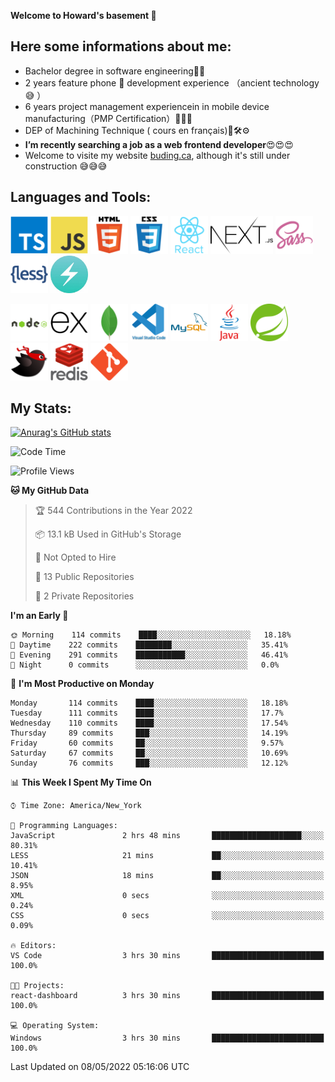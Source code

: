 **Welcome to Howard's basement  👋**
<!--
**howardding2000/howardding2000** is a ✨ _special_ ✨ repository because its `README.md` (this file) appears on your GitHub profile.

Here are some ideas to get you started: -->

**Here some informations about me:**  
---
- Bachelor degree in software engineering:man_student:
- 2 years feature phone :iphone: development experience （ancient technology :sweat_smile:	）
- 6 years project management experiencein in mobile device manufacturing（PMP Certification）:briefcase::necktie::pencil:
- DEP of Machining Technique ( cours en français):toolbox::hammer_and_wrench::gear:
- __I’m recently searching a job as a web frontend developer__:heart_eyes::heart_eyes::heart_eyes:
- Welcome to visite my website <a href="https://www.buding.ca">buding.ca</a>, although it's still under construction :sweat_smile::sweat_smile::sweat_smile:
<!-- __I’m currently coding with Reactjs, TypeScript, Nextjs, Chakra UI__ :computer::computer_mouse::muscle:-->
**Languages and Tools:**  
---

<a href="#"><img height="60" src="./assets/icons/typescript.svg" alt="TypeScript"></a>
<a href="#"><img height="60" src="./assets/icons/javascript.svg" alt="JavaScript"></a>
<a href="#"><img height="60" src="./assets/icons/html5.svg" alt="html5"></a>
<a href="#"><img height="60" src="./assets/icons/css3.svg" alt="CSS3"></a>
<a href="#"><img height="60" src="./assets/icons/react.svg" alt="React"></a>
<a href="#"><img height="60" src="./assets/icons/nextjs.svg" alt="Nextjs"></a>
<a href="#"><img height="60" src="./assets/icons/sass.svg" alt="SASS"></a>
<a href="#"><img height="60" src="./assets/icons/less.svg" alt="LESS"></a>
<a href="#"><img height="60" src="./assets/icons/logo-chakra-400x400.jpg" alt="Chakra UI"></a>
<!--<a href="#"><img height="60" src="./assets/icons/bootstrap.svg" alt="Bootstrap"></a>-->
<a href="#"><img height="60" src="./assets/icons/nodejs.svg" alt="nodejs"></a>
<a href="#"><img height="60" src="./assets/icons/express.svg" alt="express"></a>
<a href="#"><img height="60" src="./assets/icons/mongodb.svg" alt="mongodb"></a>
<a href="#"><img height="60" src="./assets/icons/vscode.svg" alt="vscode"></a>
<a href="#"><img height="60" src="./assets/icons/mysql.svg" alt="MySQL"></a>
<a href="#"><img height="60" src="./assets/icons/java.svg" alt="JAVA"></a>
<a href="#"><img height="60" src="./assets/icons/spring.svg" alt="SpringBoot 2"></a>
<a href="#"><img height="60" src="./assets/icons/mybatis.svg" alt="MyBatis"></a>
<a href="#"><img height="60" src="./assets/icons/redis.svg" alt="Redis"></a>
<a href="#"><img height="60" src="./assets/icons/git.svg" alt="git"></a>
<!--<a href="#"><img height="60" src="./assets/icons/docker.svg" alt="docker"></a>-->
<!--<a href="#"><img height="60" src="./assets/icons/bash.svg" alt="bash"></a>-->
<!--<a href="#"><img height="60" src="./assets/icons/linux.svg" alt="Linux"></a>-->


**My Stats:**  
---
[![Anurag's GitHub stats](https://github-readme-stats.vercel.app/api?username=howardding2000&show_icons=true&theme=default)](#)

<!--START_SECTION:waka-->
![Code Time](http://img.shields.io/badge/Code%20Time-0-blue)

![Profile Views](http://img.shields.io/badge/Profile%20Views-0-blue)

**🐱 My GitHub Data** 

> 🏆 544 Contributions in the Year 2022
 > 
> 📦 13.1 kB Used in GitHub's Storage 
 > 
> 🚫 Not Opted to Hire
 > 
> 📜 13 Public Repositories 
 > 
> 🔑 2 Private Repositories  
 > 
**I'm an Early 🐤** 

```text
🌞 Morning    114 commits    ████░░░░░░░░░░░░░░░░░░░░░   18.18% 
🌆 Daytime    222 commits    ████████░░░░░░░░░░░░░░░░░   35.41% 
🌃 Evening    291 commits    ███████████░░░░░░░░░░░░░░   46.41% 
🌙 Night      0 commits      ░░░░░░░░░░░░░░░░░░░░░░░░░   0.0%

```
📅 **I'm Most Productive on Monday** 

```text
Monday       114 commits    ████░░░░░░░░░░░░░░░░░░░░░   18.18% 
Tuesday      111 commits    ████░░░░░░░░░░░░░░░░░░░░░   17.7% 
Wednesday    110 commits    ████░░░░░░░░░░░░░░░░░░░░░   17.54% 
Thursday     89 commits     ███░░░░░░░░░░░░░░░░░░░░░░   14.19% 
Friday       60 commits     ██░░░░░░░░░░░░░░░░░░░░░░░   9.57% 
Saturday     67 commits     ██░░░░░░░░░░░░░░░░░░░░░░░   10.69% 
Sunday       76 commits     ███░░░░░░░░░░░░░░░░░░░░░░   12.12%

```


📊 **This Week I Spent My Time On** 

```text
⌚︎ Time Zone: America/New_York

💬 Programming Languages: 
JavaScript               2 hrs 48 mins       ████████████████████░░░░░   80.31% 
LESS                     21 mins             ██░░░░░░░░░░░░░░░░░░░░░░░   10.41% 
JSON                     18 mins             ██░░░░░░░░░░░░░░░░░░░░░░░   8.95% 
XML                      0 secs              ░░░░░░░░░░░░░░░░░░░░░░░░░   0.24% 
CSS                      0 secs              ░░░░░░░░░░░░░░░░░░░░░░░░░   0.09%

🔥 Editors: 
VS Code                  3 hrs 30 mins       █████████████████████████   100.0%

🐱‍💻 Projects: 
react-dashboard          3 hrs 30 mins       █████████████████████████   100.0%

💻 Operating System: 
Windows                  3 hrs 30 mins       █████████████████████████   100.0%

```


 Last Updated on 08/05/2022 05:16:06 UTC
<!--END_SECTION:waka-->

<!-- need to replace the icon sources

[![Top Langs](https://github-readme-stats.vercel.app/api/top-langs/?username=howardding2000&layout=compact)](#)

- 👯 I’m looking to collaborate on ...
- 🤔 I’m looking for help with ...
- 💬 Ask me about ...
- 📫 How to reach me: ...
- 😄 Pronouns: ...
- ⚡ Fun fact: ...
-->
